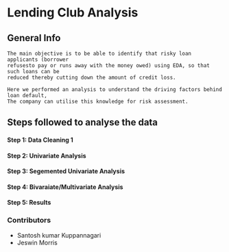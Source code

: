 # Lending Club Analysis

## General Info
```  
The main objective is to be able to identify that risky loan applicants (borrower
refusesto pay or runs away with the money owed) using EDA, so that such loans can be 
reduced thereby cutting down the amount of credit loss.    

Here we performed an analysis to understand the driving factors behind loan default,  
The company can utilise this knowledge for risk assessment. 

```
## Steps followed to analyse the data
#### Step 1: Data Cleaning 1  
#### Step 2: Univariate Analysis
#### Step 3: Segemented Univariate Analysis
#### Step 4: Bivaraiate/Multivariate Analysis
#### Step 5: Results   


### Contributors
- Santosh kumar Kuppannagari
- Jeswin Morris

